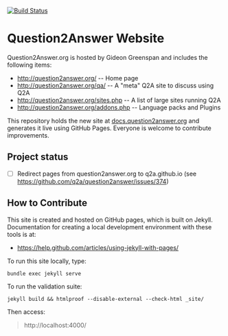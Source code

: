[![Build Status](https://travis-ci.org/q2a/q2a.github.io.svg?branch=master)](https://travis-ci.org/q2a/q2a.github.io)

# Question2Answer Website

Question2Answer.org is hosted by Gideon Greenspan and includes the following items:

* http://question2answer.org/ -- Home page
* http://question2answer.org/qa/ -- A "meta" Q2A site to discuss using Q2A
* http://question2answer.org/sites.php -- A list of large sites running Q2A
* http://question2answer.org/addons.php -- Language packs and Plugins

This repository holds the new site at [docs.question2answer.org](http://docs.question2answer.org/) and generates it live using GitHub Pages. Everyone is welcome to contribute improvements.


## Project status

- [ ] Redirect pages from question2answer.org to q2a.github.io (see https://github.com/q2a/question2answer/issues/374)


## How to Contribute

This site is created and hosted on GitHub pages, which is built on Jekyll. Documentation for creating a local development environment with these tools is at:

- https://help.github.com/articles/using-jekyll-with-pages/

To run this site locally, type:

    bundle exec jekyll serve

To run the validation suite:

    jekyll build && htmlproof --disable-external --check-html _site/

Then access:

 > http://localhost:4000/
